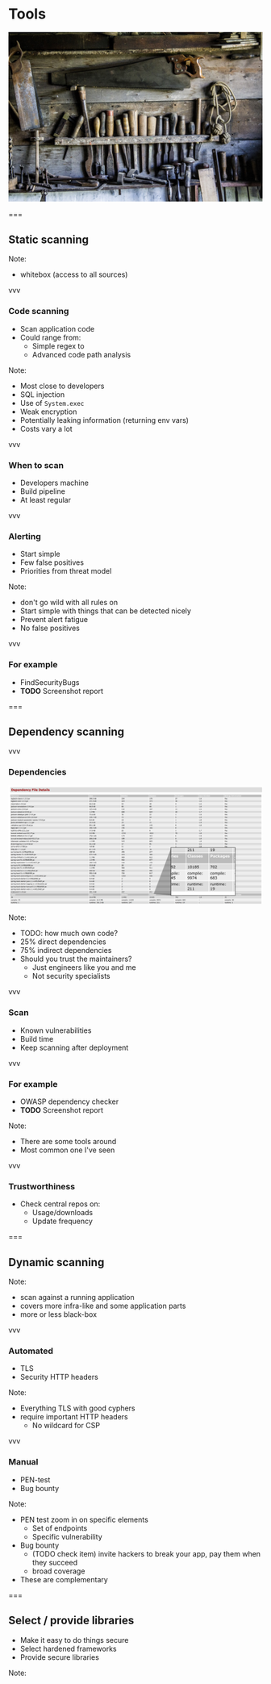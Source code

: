 # Tools
<img class='stretch' src='/images/pixabay/tools-1209764_1280.jpg'/>

===

## Static scanning

Note:
* whitebox (access to all sources)

vvv

### Code scanning
* Scan application code
* Could range from:
  * Simple regex
    to
  * Advanced code path analysis

Note:
* Most close to developers
* SQL injection
* Use of `System.exec`
* Weak encryption
* Potentially leaking information (returning env vars)
* Costs vary a lot

vvv

### When to scan
* Developers machine
* Build pipeline
* At least regular

vvv

### Alerting
* Start simple
* Few false positives
* Priorities from threat model

Note:
* don't go wild with all rules on
* Start simple with things that can be detected nicely
* Prevent alert fatigue
* No false positives

vvv

### For example
* FindSecurityBugs
* **TODO** Screenshot report

===

## Dependency scanning

vvv

### Dependencies
<img class='stretch' src='/images/dependencies.png'/>


Note:
* TODO: how much own code?
* 25% direct dependencies
* 75% indirect dependencies
* Should you trust the maintainers?
  * Just engineers like you and me
  * Not security specialists

vvv

### Scan
* Known vulnerabilities
* Build time
* Keep scanning after deployment

vvv

### For example
* OWASP dependency checker
* **TODO** Screenshot report

Note:
* There are some tools around
* Most common one I've seen

vvv

### Trustworthiness
* Check central repos on:
  * Usage/downloads
  * Update frequency

===

## Dynamic scanning

Note:
* scan against a running application
* covers more infra-like and some application parts
* more or less black-box

vvv

### Automated
* TLS
* Security HTTP headers

Note:
* Everything TLS with good cyphers
* require important HTTP headers
  * No wildcard for CSP

vvv

### Manual
* PEN-test
* Bug bounty

Note:
* PEN test zoom in on specific elements
  * Set of endpoints
  * Specific vulnerability
* Bug bounty
  * (TODO check item) invite hackers to break your app, pay them when they succeed
  * broad coverage
* These are complementary
  
===

## Select / provide libraries
* Make it easy to do things secure
* Select hardened frameworks
* Provide secure libraries

Note: